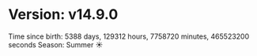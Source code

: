 # Version: v14.9.0
Time since birth: 5388 days, 129312 hours, 7758720 minutes, 465523200 seconds
Season: Summer ☀️

